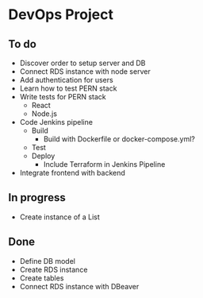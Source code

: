 # DevOps Project

## To do
- Discover order to setup server and DB
- Connect RDS instance with node server
- Add authentication for users
- Learn how to test PERN stack
- Write tests for PERN stack
    - React
    - Node.js
- Code Jenkins pipeline
    - Build
        - Build with Dockerfile or docker-compose.yml?
    - Test
    - Deploy
        - Include Terraform in Jenkins Pipeline
- Integrate frontend with backend

## In progress
- Create instance of a List

## Done
- Define DB model
- Create RDS instance
- Create tables
- Connect RDS instance with DBeaver
